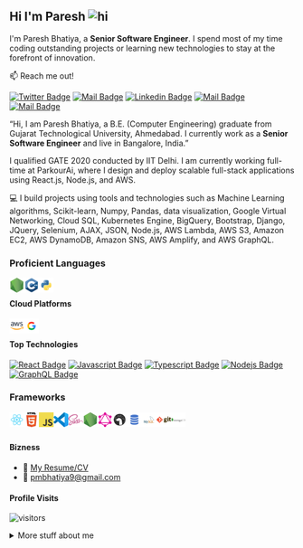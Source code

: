 ## Hi I'm Paresh <img src="https://user-images.githubusercontent.com/1303154/88677602-1635ba80-d120-11ea-84d8-d263ba5fc3c0.gif" width="28px" alt="hi">

I'm Paresh Bhatiya, a **Senior Software Engineer**. I spend most of my time coding outstanding projects or learning new technologies to stay at the forefront of innovation.

:mailbox: Reach me out!

[![Twitter Badge](https://img.shields.io/badge/%40pmbhatiya-1ca0f1?style=flat&labelColor=1ca0f1&logo=twitter&logoColor=white)](#) 
[![Mail Badge](https://img.shields.io/badge/pmbhatiya-lightgrey?style=flat&labelColor=lightgrey&logo=github&logoColor=black)](https://github.com/pmbhatiya) 
[![Linkedin Badge](https://img.shields.io/badge/-pmbhatiya-0e76a8?style=flat&labelColor=0e76a8&logo=linkedin&logoColor=white)](#) 
[![Mail Badge](https://img.shields.io/badge/-pmbhatiya-orange?style=flat&labelColor=orange&logo=google&logoColor=white)](#) 
[![Mail Badge](https://img.shields.io/badge/-pmbhatiya-c0392b?style=flat&labelColor=c0392b&logo=gmail&logoColor=white)](mailto:pmbhatiya9@gmail.com)

“Hi, I am Paresh Bhatiya, a B.E. (Computer Engineering) graduate from Gujarat Technological University, Ahmedabad. I currently work as a **Senior Software Engineer** and live in Bangalore, India.”

I qualified GATE 2020 conducted by IIT Delhi. I am currently working full-time at ParkourAi, where I design and deploy scalable full-stack applications using React.js, Node.js, and AWS.

:computer: I build projects using tools and technologies such as Machine Learning algorithms, Scikit-learn, Numpy, Pandas, data visualization, Google Virtual Networking, Cloud SQL, Kubernetes Engine, BigQuery, Bootstrap, Django, JQuery, Selenium, AJAX, JSON, Node.js, AWS Lambda, AWS S3, Amazon EC2, AWS DynamoDB, Amazon SNS, AWS Amplify, and AWS GraphQL.

### Proficient Languages

<img align="left" alt="Node.js" width="26px" src="https://raw.githubusercontent.com/github/explore/80688e429a7d4ef2fca1e82350fe8e3517d3494d/topics/nodejs/nodejs.png" />
<img align="left" alt="C++" width="26px" src="https://raw.githubusercontent.com/github/explore/80688e429a7d4ef2fca1e82350fe8e3517d3494d/topics/cpp/cpp.png" />
<img align="left" alt="Python" width="26px" src="https://raw.githubusercontent.com/github/explore/80688e429a7d4ef2fca1e82350fe8e3517d3494d/topics/python/python.png" />
<br/>

#### Cloud Platforms

<img align="left" alt="AWS" width="26px" src="https://raw.githubusercontent.com/github/explore/80688e429a7d4ef2fca1e82350fe8e3517d3494d/topics/aws/aws.png" />
<img align="left" alt="Google cloud" width="26px" src="https://raw.githubusercontent.com/github/explore/80688e429a7d4ef2fca1e82350fe8e3517d3494d/topics/google/google.png" />
<br/>

#### Top Technologies

[![React Badge](https://img.shields.io/badge/-React-61DBFB?style=for-the-badge&labelColor=black&logo=react&logoColor=61DBFB)](#) 
[![Javascript Badge](https://img.shields.io/badge/-Javascript-F0DB4F?style=for-the-badge&labelColor=black&logo=javascript&logoColor=F0DB4F)](#) 
[![Typescript Badge](https://img.shields.io/badge/-Typescript-007acc?style=for-the-badge&labelColor=black&logo=typescript&logoColor=007acc)](#) 
[![Nodejs Badge](https://img.shields.io/badge/-Nodejs-3C873A?style=for-the-badge&labelColor=black&logo=node.js&logoColor=3C873A)](#) 
[![GraphQL Badge](https://img.shields.io/badge/-GraphQl-e535ab?style=for-the-badge&labelColor=black&logo=graphql&logoColor=e535ab)](#)

### Frameworks

<img align="left" alt="React" width="26px" src="https://raw.githubusercontent.com/github/explore/80688e429a7d4ef2fca1e82350fe8e3517d3494d/topics/react/react.png" />
<img align="left" alt="HTML5" width="26px" src="https://raw.githubusercontent.com/github/explore/80688e429a7d4ef2fca1e82350fe8e3517d3494d/topics/html/html.png" />
<img align="left" alt="JavaScript" width="26px" src="https://raw.githubusercontent.com/github/explore/80688e429a7d4ef2fca1e82350fe8e3517d3494d/topics/javascript/javascript.png" />
<img align="left" alt="Visual Studio Code" width="26px" src="https://raw.githubusercontent.com/github/explore/80688e429a7d4ef2fca1e82350fe8e3517d3494d/topics/visual-studio-code/visual-studio-code.png" />
<img align="left" alt="Sass" width="26px" src="https://raw.githubusercontent.com/github/explore/80688e429a7d4ef2fca1e82350fe8e3517d3494d/topics/sass/sass.png" />
<img align="left" alt="Node.js" width="26px" src="https://raw.githubusercontent.com/github/explore/80688e429a7d4ef2fca1e82350fe8e3517d3494d/topics/nodejs/nodejs.png" />
<img align="left" alt="GraphQL" width="26px" src="https://raw.githubusercontent.com/github/explore/80688e429a7d4ef2fca1e82350fe8e3517d3494d/topics/graphql/graphql.png" />
<img align="left" alt="Deno" width="26px" src="https://raw.githubusercontent.com/github/explore/361e2821e2dea67711cde99c9c40ed357061cf27/topics/deno/deno.png" />
<img align="left" alt="SQL" width="26px" src="https://raw.githubusercontent.com/github/explore/80688e429a7d4ef2fca1e82350fe8e3517d3494d/topics/sql/sql.png" />
<img align="left" alt="MySQL" width="26px" src="https://raw.githubusercontent.com/github/explore/80688e429a7d4ef2fca1e82350fe8e3517d3494d/topics/mysql/mysql.png" />
<img align="left" alt="Git" width="26px" src="https://raw.githubusercontent.com/github/explore/80688e429a7d4ef2fca1e82350fe8e3517d3494d/topics/git/git.png" />
<img align="left" alt="MongoDB" width="26px" src="https://raw.githubusercontent.com/github/explore/80688e429a7d4ef2fca1e82350fe8e3517d3494d/topics/mongodb/mongodb.png" />
<br />
<br />

#### Bizness
- :paperclip: [My Resume/CV](https://github.com/pmbhatiya/pmbhatiya/blob/master/resumes/Paresh_Bhatiya_CV.pdf)
- :email: pmbhatiya9@gmail.com

#### Profile Visits 

![visitors](https://visitor-badge.glitch.me/badge?page_id=pmbhatiya.pmbhatiya)

<details>
<summary>
  More stuff about me
</summary>

<br >

#### Coding Stats

<!--START_SECTION:waka-->
```text
C++           15 hrs 41 mins   ████████████████████▓░░░░   82.29 % 
Python         6 hrs 50 mins   ██▒░░░░░░░░░░░░░░░░░░░░░░   09.61 % 
HTML           3 hrs 27 mins   ██░░░░░░░░░░░░░░░░░░░░░░░   07.63 % 
Other            58 mins       ░░░░░░░░░░░░░░░░░░░░░░░░░   00.25 % 
CSS              38 mins       ░░░░░░░░░░░░░░░░░░░░░░░░░   00.19 % 
```
<!--END_SECTION:waka-->

#### Github Stats

![pm bhatiya's github stats](https://github-readme-stats.vercel.app/api?username=pmbhatiya&count_private=true&theme=tokyonight&hide=contribs,prs)

</details>
